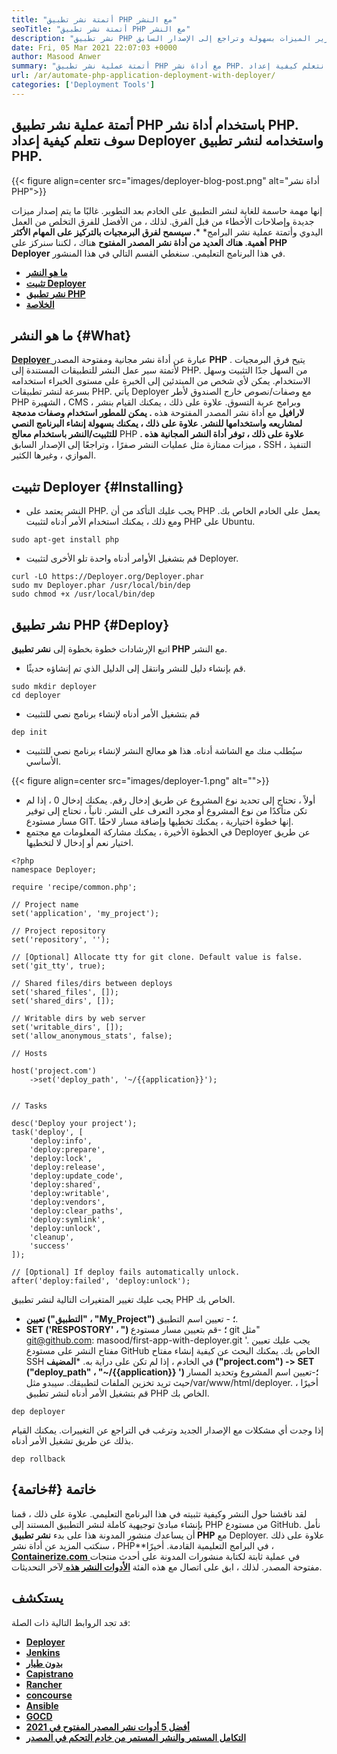 ```yaml
---
title: "أتمتة نشر تطبيق PHP مع النشر" 
seoTitle: "أتمتة نشر تطبيق PHP مع النشر" 
description: "نشر تطبيق PHP مع أداة نشر المصدر مفتوح المصدر وأتمتة سير عمل النشر. تحرير الميزات بسهولة وتراجع إلى الإصدار السابق." 
date: Fri, 05 Mar 2021 22:07:03 +0000
author: Masood Anwer
summary: "أتمتة عملية نشر تطبيق PHP مع أداة نشر PHP. سوف نتعلم كيفية إعداد Deployer واستخدامه لنشر تطبيق PHP." 
url: /ar/automate-php-application-deployment-with-deployer/
categories: ['Deployment Tools']
---
```


## أتمتة عملية نشر تطبيق PHP باستخدام أداة نشر PHP. سوف نتعلم كيفية إعداد Deployer واستخدامه لنشر تطبيق PHP.

{{< figure align=center src="images/deployer-blog-post.png" alt="أداة نشر PHP">}}

إنها مهمة حاسمة للغاية لنشر التطبيق على الخادم بعد التطوير. غالبًا ما يتم إصدار ميزات جديدة وإصلاحات الأخطاء من قبل الفرق. لذلك ، من الأفضل للفرق التخلص من العمل اليدوي وأتمتة عملية نشر البرامج*  ***. سيسمح لفرق البرمجيات بالتركيز على المهام الأكثر أهمية. هناك العديد من أداة نشر المصدر المفتوح** هناك ، لكننا سنركز على **PHP Deployer**  في هذا البرنامج التعليمي. سنغطي القسم التالي في هذا المنشور.
* [  **ما هو النشر**  ][1]
* [  **تثبيت Deployer**  ][2]
* [  **نشر تطبيق PHP**  ][3]
* [  **الخلاصة**  ][4]

## ما هو النشر {#What}

[  **Deployer** ][5] عبارة عن أداة نشر مجانية ومفتوحة المصدر  **PHP**  . يتيح فرق البرمجيات لأتمتة سير عمل النشر للتطبيقات المستندة إلى PHP. من السهل جدًا التثبيت وسهل الاستخدام. يمكن لأي شخص من المبتدئين إلى الخبرة على مستوى الخبراء استخدامه بسرعة لنشر تطبيقات PHP. يأتي Deployer مع وصفات/نصوص خارج الصندوق لأطر PHP الشهيرة ، CMS ، وبرامج عربة التسوق. علاوة على ذلك ، يمكنك القيام بنشر  **لارافيل**  مع أداة نشر المصدر المفتوحة هذه  **. يمكن للمطور استخدام وصفات مدمجة لمشاريعه واستخدامها للنشر. علاوة على ذلك ، يمكنك بسهولة إنشاء البرنامج النصي للتثبيت/النشر باستخدام معالج**  PHP **. علاوة على ذلك ، توفر أداة النشر المجانية هذه**  ميزات ممتازة مثل عمليات النشر صفرًا ، وتراجعًا إلى الإصدار السابق ، SSH ، التنفيذ الموازي ، وغيرها الكثير.

## تثبيت Deployer {#Installing}

  * النشر يعتمد على PHP. يجب عليك التأكد من أن PHP يعمل على الخادم الخاص بك. ومع ذلك ، يمكنك استخدام الأمر أدناه لتثبيت PHP على Ubuntu.
```
sudo apt-get install php
```
  * قم بتشغيل الأوامر أدناه واحدة تلو الأخرى لتثبيت Deployer.
```
curl -LO https://Deployer.org/Deployer.phar
sudo mv Deployer.phar /usr/local/bin/dep
sudo chmod +x /usr/local/bin/dep
```

## نشر تطبيق PHP {#Deploy}

اتبع الإرشادات خطوة بخطوة إلى  **نشر تطبيق PHP**  مع النشر.
  * قم بإنشاء دليل للنشر وانتقل إلى الدليل الذي تم إنشاؤه حديثًا.
```
sudo mkdir deployer
cd deployer
```
  * قم بتشغيل الأمر أدناه لإنشاء برنامج نصي للتثبيت
```
dep init
```
  * سيُطلب منك مع الشاشة أدناه. هذا هو معالج النشر لإنشاء برنامج نصي للتثبيت الأساسي.

{{< figure align=center src="images/deployer-1.png" alt="">}}

  * أولاً ، تحتاج إلى تحديد نوع المشروع عن طريق إدخال رقم. يمكنك إدخال 0 ، إذا لم تكن متأكدًا من نوع المشروع أو مجرد التعرف على النشر.
  ثانياً ، تحتاج إلى توفير مسار مستودع GIT. إنها خطوة اختيارية ، يمكنك تخطيها وإضافة مسار لاحقًا.
  * في الخطوة الأخيرة ، يمكنك مشاركة المعلومات مع مجتمع Deployer عن طريق اختيار نعم أو إدخال لا لتخطيها.
```
<?php
namespace Deployer;

require 'recipe/common.php';

// Project name
set('application', 'my_project');

// Project repository
set('repository', '');

// [Optional] Allocate tty for git clone. Default value is false.
set('git_tty', true); 

// Shared files/dirs between deploys 
set('shared_files', []);
set('shared_dirs', []);

// Writable dirs by web server 
set('writable_dirs', []);
set('allow_anonymous_stats', false);

// Hosts

host('project.com')
    ->set('deploy_path', '~/{{application}}');    
    

// Tasks

desc('Deploy your project');
task('deploy', [
    'deploy:info',
    'deploy:prepare',
    'deploy:lock',
    'deploy:release',
    'deploy:update_code',
    'deploy:shared',
    'deploy:writable',
    'deploy:vendors',
    'deploy:clear_paths',
    'deploy:symlink',
    'deploy:unlock',
    'cleanup',
    'success'
]);

// [Optional] If deploy fails automatically unlock.
after('deploy:failed', 'deploy:unlock');
```
يجب عليك تغيير المتغيرات التالية لنشر تطبيق PHP الخاص بك.
*  **تعيين ("التطبيق" ، "My_Project") ؛**  - تعيين اسم التطبيق.
*  **SET ('RESPOSTORY' ، ") ؛**  -قم بتعيين مسار مستودع git مثل" git@github.com: masood/first-app-with-deployer.git '. يجب عليك تعيين مفتاح النشر على مستودع GitHub الخاص بك. يمكنك البحث عن كيفية إنشاء مفتاح SSH في الخادم ، إذا لم تكن على دراية به.
***المضيف ("project.com")
    -> SET ("deploy_path" ، "~/{{application}} ') ؛**-تعيين اسم المشروع وتحديد المسار حيث تريد تخزين الملفات لتطبيقك. سيبدو مثل/var/www/html/deployer.
أخيرًا ، قم بتشغيل الأمر أدناه لنشر تطبيق PHP الخاص بك.
```
dep deployer
```
إذا وجدت أي مشكلات مع الإصدار الجديد وترغب في التراجع عن التغييرات. يمكنك القيام بذلك عن طريق تشغيل الأمر أدناه.
```
dep rollback
```

## خاتمة {#خاتمة}

لقد ناقشنا حول النشر وكيفية تثبيته في هذا البرنامج التعليمي. علاوة على ذلك ، قمنا بإنشاء مبادئ توجيهية كاملة لنشر التطبيق المستند إلى PHP من مستودع GitHub. نأمل أن يساعدك منشور المدونة هذا على بدء  **نشر تطبيق PHP**  مع Deployer. علاوة على ذلك ، سنكتب المزيد عن أداة نشر PHP**في البرامج التعليمية القادمة.
أخيرًا ، [  **Containerize.com** ][6] في عملية ثابتة لكتابة منشورات المدونة على أحدث منتجات مفتوحة المصدر. لذلك ، ابق على اتصال مع هذه الفئة [ **الأدوات النشر هذه**  ][7] لآخر التحديثات.

## يستكشف
قد تجد الروابط التالية ذات الصلة:
* [  **Deployer**  ][8]
* [  **Jenkins**  ][9]
* [  **بدون طيار**  ][10]
* [  **Capistrano**  ][11]
* [  **Rancher**  ][12]
* [  **concourse**  ][13]
* [  **Ansible**  ][14]
* [  **GOCD**  ][15]
* [  **أفضل 5 أدوات نشر المصدر المفتوح في 2021**  ][16]
* [  **التكامل المستمر والنشر المستمر من خادم التحكم في المصدر**  ][17]



 [1]: #What
 [2]: #Installing
 [3]: #Deploy
 [4]: #Conclusion
 [5]: https://deployer.org/
 [6]: https://containerize.com
 [7]: https://blog.containerize.com/category/deployment-tools/
 [8]: https://products.containerize.com/deployment-tools/deployer
 [9]: https://products.containerize.com/deployment-tools/jenkins/
 [10]: https://products.containerize.com/deployment-tools/drone/
 [11]: https://products.containerize.com/deployment-tools/capistrano/
 [12]: https://products.containerize.com/deployment-tools/rancher/
 [13]: https://products.containerize.com/deployment-tools/concourse/
 [14]: https://products.containerize.com/deployment-tools/ansible/
 [15]: https://products.containerize.com/deployment-tools/gocd/
 [16]: https://blog.containerize.com/deployment-tools/top-5-open-source-deployment-tools-in-the-year-2021/
 [17]: https://blog.containerize.com/deployment-tools/automate-software-deployment-process-with-jenkins-and-github/
